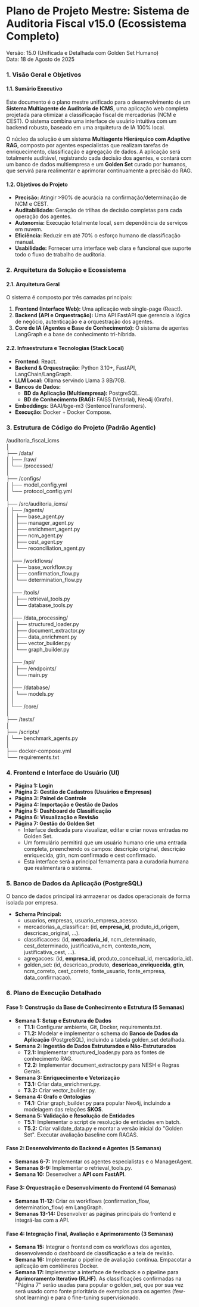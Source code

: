 # **Plano de Projeto Mestre: Sistema de Auditoria Fiscal v15.0 (Ecossistema Completo)**

Versão: 15.0 (Unificada e Detalhada com Golden Set Humano)  
Data: 18 de Agosto de 2025

### **1\. Visão Geral e Objetivos**

#### **1.1. Sumário Executivo**

Este documento é o plano mestre unificado para o desenvolvimento de um **Sistema Multiagente de Auditoria de ICMS**, uma aplicação web completa projetada para otimizar a classificação fiscal de mercadorias (NCM e CEST). O sistema combina uma interface de usuário intuitiva com um backend robusto, baseado em uma arquitetura de IA 100% local.

O núcleo da solução é um sistema **Multiagente Hierárquico com Adaptive RAG**, composto por agentes especialistas que realizam tarefas de enriquecimento, classificação e agregação de dados. A aplicação será totalmente auditável, registrando cada decisão dos agentes, e contará com um banco de dados multiempresa e um **Golden Set** curado por humanos, que servirá para realimentar e aprimorar continuamente a precisão do RAG.

#### **1.2. Objetivos do Projeto**

* **Precisão:** Atingir \>90% de acurácia na confirmação/determinação de NCM e CEST.  
* **Auditabilidade:** Geração de trilhas de decisão completas para cada operação dos agentes.  
* **Autonomia:** Execução totalmente local, sem dependência de serviços em nuvem.  
* **Eficiência:** Reduzir em até 70% o esforço humano de classificação manual.  
* **Usabilidade:** Fornecer uma interface web clara e funcional que suporte todo o fluxo de trabalho de auditoria.

### **2\. Arquitetura da Solução e Ecossistema**

#### **2.1. Arquitetura Geral**

O sistema é composto por três camadas principais:

1. **Frontend (Interface Web):** Uma aplicação web single-page (React).  
2. **Backend (API e Orquestração):** Uma API FastAPI que gerencia a lógica de negócio, autenticação e a orquestração dos agentes.  
3. **Core de IA (Agentes e Base de Conhecimento):** O sistema de agentes LangGraph e a base de conhecimento tri-híbrida.

#### **2.2. Infraestrutura e Tecnologias (Stack Local)**

* **Frontend:** React.  
* **Backend & Orquestração:** Python 3.10+, FastAPI, LangChain/LangGraph.  
* **LLM Local:** Ollama servindo Llama 3 8B/70B.  
* **Bancos de Dados:**  
  * **BD da Aplicação (Multiempresa):** PostgreSQL.  
  * **BD de Conhecimento (RAG):** FAISS (Vetorial), Neo4j (Grafo).  
* **Embeddings:** BAAI/bge-m3 (SentenceTransformers).  
* **Execução:** Docker \+ Docker Compose.

### **3\. Estrutura de Código do Projeto (Padrão Agentic)**

/auditoria\_fiscal\_icms  
│  
├── /data/  
│   ├── /raw/  
│   └── /processed/  
│  
├── /configs/  
│   ├── model\_config.yml  
│   └── protocol\_config.yml  
│  
├── /src/auditoria\_icms/  
│   ├── /agents/  
│   │   ├── base\_agent.py  
│   │   ├── manager\_agent.py  
│   │   ├── enrichment\_agent.py  
│   │   ├── ncm\_agent.py  
│   │   ├── cest\_agent.py  
│   │   └── reconciliation\_agent.py  
│   │  
│   ├── /workflows/  
│   │   ├── base\_workflow.py  
│   │   ├── confirmation\_flow.py  
│   │   └── determination\_flow.py  
│   │  
│   ├── /tools/  
│   │   ├── retrieval\_tools.py  
│   │   └── database\_tools.py  
│   │  
│   ├── /data\_processing/  
│   │   ├── structured\_loader.py  
│   │   ├── document\_extractor.py  
│   │   ├── data\_enrichment.py  
│   │   ├── vector\_builder.py  
│   │   └── graph\_builder.py  
│   │  
│   ├── /api/  
│   │   ├── /endpoints/  
│   │   └── main.py  
│   │  
│   ├── /database/  
│   │   └── models.py  
│   │  
│   └── /core/  
│  
├── /tests/  
│  
├── /scripts/  
│   └── benchmark\_agents.py  
│  
├── docker-compose.yml  
└── requirements.txt

### **4\. Frontend e Interface do Usuário (UI)**

* **Página 1: Login**  
* **Página 2: Gestão de Cadastros (Usuários e Empresas)**  
* **Página 3: Painel de Controle**  
* **Página 4: Importação e Gestão de Dados**  
* **Página 5: Dashboard de Classificação**  
* **Página 6: Visualização e Revisão**  
* **Página 7: Gestão do Golden Set**  
  * Interface dedicada para visualizar, editar e criar novas entradas no Golden Set.  
  * Um formulário permitirá que um usuário humano crie uma entrada completa, preenchendo os campos: descrição original, descrição enriquecida, gtin, ncm confirmado e cest confirmado.  
  * Esta interface será a principal ferramenta para a curadoria humana que realimentará o sistema.

### **5\. Banco de Dados da Aplicação (PostgreSQL)**

O banco de dados principal irá armazenar os dados operacionais de forma isolada por empresa.

* **Schema Principal:**  
  * usuarios, empresas, usuario\_empresa\_acesso.  
  * mercadorias\_a\_classificar: (id, **empresa\_id**, produto\_id\_origem, descricao\_original, ...).  
  * classificacoes: (id, **mercadoria\_id**, ncm\_determinado, cest\_determinado, justificativa\_ncm, contexto\_ncm, justificativa\_cest, ...).  
  * agregacoes: (id, **empresa\_id**, produto\_conceitual\_id, mercadoria\_id).  
  * golden\_set: (id, descricao\_produto, **descricao\_enriquecida**, **gtin**, ncm\_correto, cest\_correto, fonte\_usuario, fonte\_empresa, data\_confirmacao).

### **6\. Plano de Execução Detalhado**

#### **Fase 1: Construção da Base de Conhecimento e Estrutura (5 Semanas)**

* **Semana 1: Setup e Estrutura de Dados**  
  * **T1.1:** Configurar ambiente, Git, Docker, requirements.txt.  
  * **T1.2:** Modelar e implementar o schema do **Banco de Dados da Aplicação** (PostgreSQL), incluindo a tabela golden\_set detalhada.  
* **Semana 2: Ingestão de Dados Estruturados e Não-Estruturados**  
  * **T2.1:** Implementar structured\_loader.py para as fontes de conhecimento RAG.  
  * **T2.2:** Implementar document\_extractor.py para NESH e Regras Gerais.  
* **Semana 3: Enriquecimento e Vetorização**  
  * **T3.1:** Criar data\_enrichment.py.  
  * **T3.2:** Criar vector\_builder.py.  
* **Semana 4: Grafo e Ontologias**  
  * **T4.1:** Criar graph\_builder.py para popular Neo4j, incluindo a modelagem das relações **SKOS**.  
* **Semana 5: Validação e Resolução de Entidades**  
  * **T5.1:** Implementar o script de resolução de entidades em batch.  
  * **T5.2:** Criar validate\_data.py e montar a versão inicial do "Golden Set". Executar avaliação baseline com RAGAS.

#### **Fase 2: Desenvolvimento do Backend e Agentes (5 Semanas)**

* **Semanas 6-7:** Implementar os agentes especialistas e o ManagerAgent.  
* **Semanas 8-9:** Implementar o retrieval\_tools.py.  
* **Semana 10:** Desenvolver a **API com FastAPI**.

#### **Fase 3: Orquestração e Desenvolvimento do Frontend (4 Semanas)**

* **Semanas 11-12:** Criar os workflows (confirmation\_flow, determination\_flow) em LangGraph.  
* **Semanas 13-14:** Desenvolver as páginas principais do frontend e integrá-las com a API.

#### **Fase 4: Integração Final, Avaliação e Aprimoramento (3 Semanas)**

* **Semana 15:** Integrar o frontend com os workflows dos agentes, desenvolvendo o dashboard de classificação e a tela de revisão.  
* **Semana 16:** Implementar o pipeline de avaliação contínua. Empacotar a aplicação em contêineres Docker.  
* **Semana 17:** Implementar a interface de feedback e o pipeline para **Aprimoramento Iterativo (RLHF)**. As classificações confirmadas na "Página 7" serão usadas para popular o golden\_set, que por sua vez será usado como fonte prioritária de exemplos para os agentes (few-shot learning) e para o fine-tuning supervisionado.